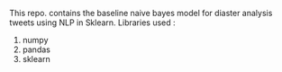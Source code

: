This repo. contains the baseline naive bayes model for diaster analysis tweets using NLP in Sklearn.
Libraries used :
1. numpy
2. pandas
3. sklearn
